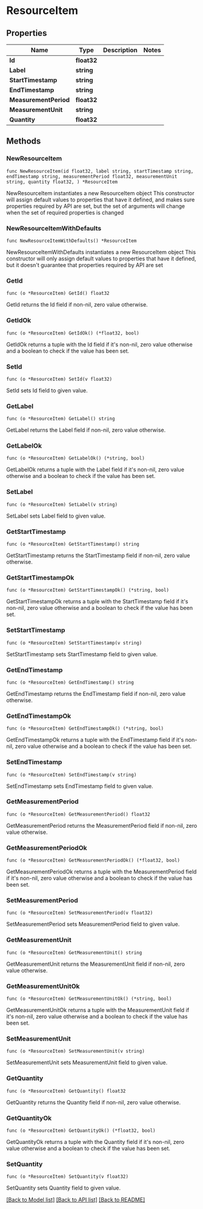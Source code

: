 # ResourceItem

## Properties

Name | Type | Description | Notes
------------ | ------------- | ------------- | -------------
**Id** | **float32** |  | 
**Label** | **string** |  | 
**StartTimestamp** | **string** |  | 
**EndTimestamp** | **string** |  | 
**MeasurementPeriod** | **float32** |  | 
**MeasurementUnit** | **string** |  | 
**Quantity** | **float32** |  | 

## Methods

### NewResourceItem

`func NewResourceItem(id float32, label string, startTimestamp string, endTimestamp string, measurementPeriod float32, measurementUnit string, quantity float32, ) *ResourceItem`

NewResourceItem instantiates a new ResourceItem object
This constructor will assign default values to properties that have it defined,
and makes sure properties required by API are set, but the set of arguments
will change when the set of required properties is changed

### NewResourceItemWithDefaults

`func NewResourceItemWithDefaults() *ResourceItem`

NewResourceItemWithDefaults instantiates a new ResourceItem object
This constructor will only assign default values to properties that have it defined,
but it doesn't guarantee that properties required by API are set

### GetId

`func (o *ResourceItem) GetId() float32`

GetId returns the Id field if non-nil, zero value otherwise.

### GetIdOk

`func (o *ResourceItem) GetIdOk() (*float32, bool)`

GetIdOk returns a tuple with the Id field if it's non-nil, zero value otherwise
and a boolean to check if the value has been set.

### SetId

`func (o *ResourceItem) SetId(v float32)`

SetId sets Id field to given value.


### GetLabel

`func (o *ResourceItem) GetLabel() string`

GetLabel returns the Label field if non-nil, zero value otherwise.

### GetLabelOk

`func (o *ResourceItem) GetLabelOk() (*string, bool)`

GetLabelOk returns a tuple with the Label field if it's non-nil, zero value otherwise
and a boolean to check if the value has been set.

### SetLabel

`func (o *ResourceItem) SetLabel(v string)`

SetLabel sets Label field to given value.


### GetStartTimestamp

`func (o *ResourceItem) GetStartTimestamp() string`

GetStartTimestamp returns the StartTimestamp field if non-nil, zero value otherwise.

### GetStartTimestampOk

`func (o *ResourceItem) GetStartTimestampOk() (*string, bool)`

GetStartTimestampOk returns a tuple with the StartTimestamp field if it's non-nil, zero value otherwise
and a boolean to check if the value has been set.

### SetStartTimestamp

`func (o *ResourceItem) SetStartTimestamp(v string)`

SetStartTimestamp sets StartTimestamp field to given value.


### GetEndTimestamp

`func (o *ResourceItem) GetEndTimestamp() string`

GetEndTimestamp returns the EndTimestamp field if non-nil, zero value otherwise.

### GetEndTimestampOk

`func (o *ResourceItem) GetEndTimestampOk() (*string, bool)`

GetEndTimestampOk returns a tuple with the EndTimestamp field if it's non-nil, zero value otherwise
and a boolean to check if the value has been set.

### SetEndTimestamp

`func (o *ResourceItem) SetEndTimestamp(v string)`

SetEndTimestamp sets EndTimestamp field to given value.


### GetMeasurementPeriod

`func (o *ResourceItem) GetMeasurementPeriod() float32`

GetMeasurementPeriod returns the MeasurementPeriod field if non-nil, zero value otherwise.

### GetMeasurementPeriodOk

`func (o *ResourceItem) GetMeasurementPeriodOk() (*float32, bool)`

GetMeasurementPeriodOk returns a tuple with the MeasurementPeriod field if it's non-nil, zero value otherwise
and a boolean to check if the value has been set.

### SetMeasurementPeriod

`func (o *ResourceItem) SetMeasurementPeriod(v float32)`

SetMeasurementPeriod sets MeasurementPeriod field to given value.


### GetMeasurementUnit

`func (o *ResourceItem) GetMeasurementUnit() string`

GetMeasurementUnit returns the MeasurementUnit field if non-nil, zero value otherwise.

### GetMeasurementUnitOk

`func (o *ResourceItem) GetMeasurementUnitOk() (*string, bool)`

GetMeasurementUnitOk returns a tuple with the MeasurementUnit field if it's non-nil, zero value otherwise
and a boolean to check if the value has been set.

### SetMeasurementUnit

`func (o *ResourceItem) SetMeasurementUnit(v string)`

SetMeasurementUnit sets MeasurementUnit field to given value.


### GetQuantity

`func (o *ResourceItem) GetQuantity() float32`

GetQuantity returns the Quantity field if non-nil, zero value otherwise.

### GetQuantityOk

`func (o *ResourceItem) GetQuantityOk() (*float32, bool)`

GetQuantityOk returns a tuple with the Quantity field if it's non-nil, zero value otherwise
and a boolean to check if the value has been set.

### SetQuantity

`func (o *ResourceItem) SetQuantity(v float32)`

SetQuantity sets Quantity field to given value.



[[Back to Model list]](../README.md#documentation-for-models) [[Back to API list]](../README.md#documentation-for-api-endpoints) [[Back to README]](../README.md)


